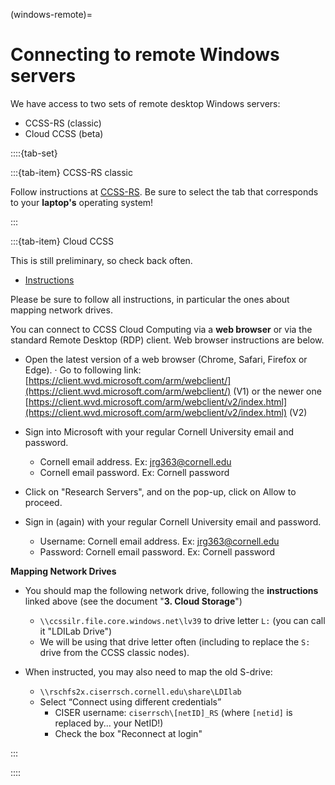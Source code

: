 (windows-remote)=
# Connecting to remote Windows servers

We have access to two sets of remote desktop Windows servers:

- CCSS-RS (classic)
- Cloud CCSS (beta)



::::{tab-set}

:::{tab-item} CCSS-RS classic

Follow instructions at [CCSS-RS](https://socialsciences.cornell.edu/research-support/login-instructions). Be sure to select the tab that corresponds to your **laptop's** operating system!

:::

:::{tab-item} Cloud CCSS

This is still preliminary, so check back often.

- [Instructions](https://cornellprod-my.sharepoint.com/:f:/g/personal/cd642_cornell_edu/EvxDKmDjZyZBsrQvimUR8xABE4x6TYDenmLOY8ZFMLRjUw)

Please be sure to follow all instructions, in particular the ones about mapping network drives. 

You can connect to CCSS Cloud Computing via a **web browser** or via the standard Remote Desktop (RDP) client. Web browser instructions are below. 

- Open the latest version of a web browser (Chrome, Safari, Firefox or Edge). · Go to following link: [https://client.wvd.microsoft.com/arm/webclient/](https://client.wvd.microsoft.com/arm/webclient/) (V1) or the newer one [https://client.wvd.microsoft.com/arm/webclient/v2/index.html](https://client.wvd.microsoft.com/arm/webclient/v2/index.html) (V2)
 
- Sign into Microsoft with your regular Cornell University email and password. 
  -  Cornell email address. Ex: jrg363@cornell.edu
  -  Cornell email password. Ex: Cornell password 

- Click on "Research Servers", and on the pop-up, click on Allow to proceed. 
- Sign in (again) with your regular Cornell University email and password. 
  - Username: Cornell email address. Ex: jrg363@cornell.edu
  - Password: Cornell email password. Ex: Cornell password

**Mapping Network Drives**

- You should map the following network drive, following the **instructions** linked above (see the document "**3. Cloud Storage**")
  - `\\ccssilr.file.core.windows.net\lv39` to drive letter `L:` (you can call it "LDILab Drive")
  - We will be using that drive letter often (including to replace the `S:` drive from the CCSS classic nodes).

- When instructed, you may also need to map the old S-drive:
  - `\\rschfs2x.ciserrsch.cornell.edu\share\LDIlab`
  - Select “Connect using different credentials”
    - CISER username: `ciserrsch\[netID]_RS` (where `[netid]` is replaced by... your NetID!)
    - Check the box "Reconnect at login" 

:::

::::
